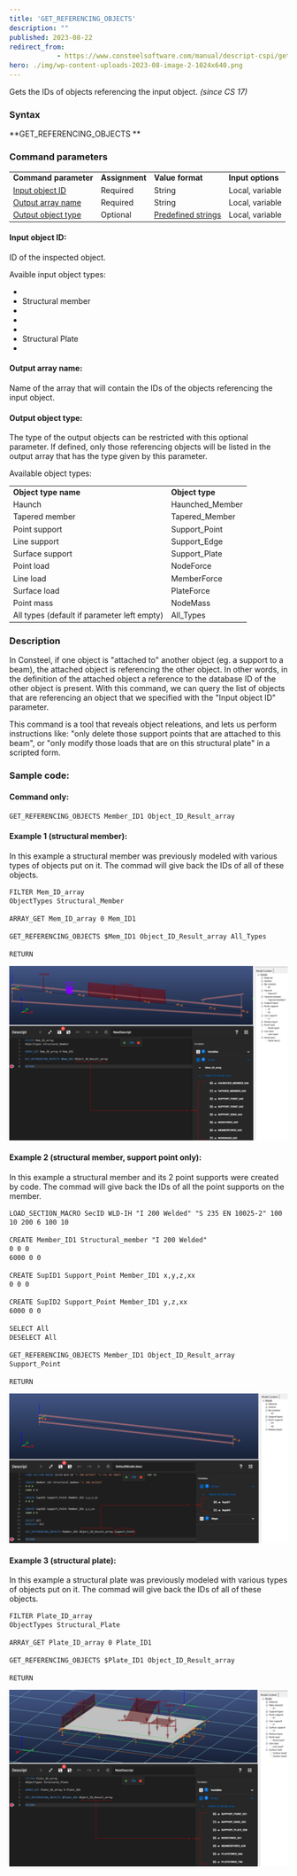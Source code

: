 ```yaml
---
title: 'GET_REFERENCING_OBJECTS'
description: ""
published: 2023-08-22
redirect_from: 
            - https://www.consteelsoftware.com/manual/descript-cspi/get_referencing_objects/
hero: ./img/wp-content-uploads-2023-08-image-2-1024x640.png
---
```

<!-- wp:paragraph -->

Gets the IDs of objects referencing the input object. _(since CS 17)_

<!-- /wp:paragraph -->

<!-- wp:heading {"level":3,"editorskit":{"devices":false,"desktop":true,"tablet":true,"mobile":true,"loggedin":true,"loggedout":true,"acf_visibility":"","acf_field":"","acf_condition":"","acf_value":"","migrated":false,"unit_test":false}} -->

### Syntax

<!-- /wp:heading -->

<!-- wp:paragraph -->

**GET_REFERENCING_OBJECTS **

<!-- /wp:paragraph -->

<!-- wp:heading {"level":3,"editorskit":{"devices":false,"desktop":true,"tablet":true,"mobile":true,"loggedin":true,"loggedout":true,"acf_visibility":"","acf_field":"","acf_condition":"","acf_value":"","migrated":false,"unit_test":false}} -->

### Command parameters

<!-- /wp:heading -->

<!-- wp:table {"className":"is-style-stripes"} -->

|                                           |                |                                               |                   |
| ----------------------------------------- | -------------- | --------------------------------------------- | ----------------- |
| **Command parameter**                     | **Assignment** | **Value format**                              | **Input options** |
| [Input object ID](#Input-object-ID)       | Required       | String                                        | Local, variable   |
| [Output array name](#Output-array-name)   | Required       | String                                        | Local, variable   |
| [Output object type](#Output-object-type) | Optional       | [Predefined strings](#Available-object-types) | Local, variable   |

<!-- /wp:table -->

<!-- wp:heading {"level":4,"editorskit":{"devices":false,"desktop":true,"tablet":true,"mobile":true,"loggedin":true,"loggedout":true,"acf_visibility":"","acf_field":"","acf_condition":"","acf_value":"","migrated":false,"unit_test":false}} -->

#### Input object ID:

<!-- /wp:heading -->

<!-- wp:paragraph -->

ID of the inspected object.

<!-- /wp:paragraph -->

<!-- wp:paragraph -->

Avaible input object types:

<!-- /wp:paragraph -->

<!-- wp:list -->

- <!-- wp:list-item -->
- Structural member
- <!-- /wp:list-item -->
-
- <!-- wp:list-item -->
- Structural Plate
- <!-- /wp:list-item -->

<!-- /wp:list -->

<!-- wp:heading {"level":4,"editorskit":{"devices":false,"desktop":true,"tablet":true,"mobile":true,"loggedin":true,"loggedout":true,"acf_visibility":"","acf_field":"","acf_condition":"","acf_value":"","migrated":false,"unit_test":false}} -->

#### Output array name:

<!-- /wp:heading -->

<!-- wp:paragraph -->

Name of the array that will contain the IDs of the objects referencing the input object.

<!-- /wp:paragraph -->

<!-- wp:heading {"level":4,"editorskit":{"devices":false,"desktop":true,"tablet":true,"mobile":true,"loggedin":true,"loggedout":true,"acf_visibility":"","acf_field":"","acf_condition":"","acf_value":"","migrated":false,"unit_test":false}} -->

#### Output object type:

<!-- /wp:heading -->

<!-- wp:paragraph -->

The type of the output objects can be restricted with this optional parameter. If defined, only those referencing objects will be listed in the output array that has the type given by this parameter.

<!-- /wp:paragraph -->

<!-- wp:paragraph -->

Available object types:

<!-- /wp:paragraph -->

<!-- wp:table {"className":"is-style-stripes"} -->

|                                             |                 |
| ------------------------------------------- | --------------- |
| **Object type name**                        | **Object type** |
| Haunch                                      | Haunched_Member |
| Tapered member                              | Tapered_Member  |
| Point support                               | Support_Point   |
| Line support                                | Support_Edge    |
| Surface support                             | Support_Plate   |
| Point load                                  | NodeForce       |
| Line load                                   | MemberForce     |
| Surface load                                | PlateForce      |
| Point mass                                  | NodeMass        |
| All types (default if parameter left empty) | All_Types       |

<!-- /wp:table -->

<!-- wp:paragraph -->

<!-- /wp:paragraph -->

<!-- wp:heading {"level":3,"editorskit":{"devices":false,"desktop":true,"tablet":true,"mobile":true,"loggedin":true,"loggedout":true,"acf_visibility":"","acf_field":"","acf_condition":"","acf_value":"","migrated":false,"unit_test":false}} -->

### Description

<!-- /wp:heading -->

<!-- wp:paragraph -->

In Consteel, if one object is "attached to" another object (eg. a support to a beam), the attached object is referencing the other object. In other words, in the definition of the attached object a reference to the database ID of the other object is present. With this command, we can query the list of objects that are referencing an object that we specified with the "Input object ID" parameter.

<!-- /wp:paragraph -->

<!-- wp:paragraph -->

This command is a tool that reveals object releations, and lets us perform instructions like: "only delete those support points that are attached to this beam", or "only modify those loads that are on this structural plate" in a scripted form.

<!-- /wp:paragraph -->

<!-- wp:heading {"level":3,"editorskit":{"devices":false,"desktop":true,"tablet":true,"mobile":true,"loggedin":true,"loggedout":true,"acf_visibility":"","acf_field":"","acf_condition":"","acf_value":"","migrated":false,"unit_test":false}} -->

### Sample code:

<!-- /wp:heading -->

<!-- wp:heading {"level":4} -->

#### Command only:

<!-- /wp:heading -->

<!-- wp:loos-hcb/code-block -->

```
GET_REFERENCING_OBJECTS Member_ID1 Object_ID_Result_array
```

<!-- /wp:loos-hcb/code-block -->

<!-- wp:heading {"level":4} -->

#### Example 1 (structural member):

<!-- /wp:heading -->

<!-- wp:paragraph -->

In this example a structural member was previously modeled with various types of objects put on it. The commad will give back the IDs of all of these objects.

<!-- /wp:paragraph -->

<!-- wp:loos-hcb/code-block -->

```
FILTER Mem_ID_array
ObjectTypes Structural_Member

ARRAY_GET Mem_ID_array 0 Mem_ID1

GET_REFERENCING_OBJECTS $Mem_ID1 Object_ID_Result_array All_Types

RETURN
```

<!-- /wp:loos-hcb/code-block -->

<!-- wp:image {"id":67743,"sizeSlug":"large","linkDestination":"media"} -->

[![](./img/wp-content-uploads-2023-08-image-2-1024x640.png)](https://www.consteelsoftware.com/wp-content/uploads/2023/08/image-2.png)

<!-- /wp:image -->

<!-- wp:heading {"level":4} -->

#### Example 2 (structural member, support point only):

<!-- /wp:heading -->

<!-- wp:paragraph -->

In this example a structural member and its 2 point supports were created by code. The commad will give back the IDs of all the point supports on the member.

<!-- /wp:paragraph -->

<!-- wp:loos-hcb/code-block -->

```
LOAD_SECTION_MACRO SecID WLD-IH "I 200 Welded" "S 235 EN 10025-2" 100 10 200 6 100 10

CREATE Member_ID1 Structural_member "I 200 Welded"
0 0 0
6000 0 0

CREATE SupID1 Support_Point Member_ID1 x,y,z,xx
0 0 0

CREATE SupID2 Support_Point Member_ID1 y,z,xx
6000 0 0

SELECT All
DESELECT All

GET_REFERENCING_OBJECTS Member_ID1 Object_ID_Result_array Support_Point

RETURN
```

<!-- /wp:loos-hcb/code-block -->

<!-- wp:image {"id":67769,"sizeSlug":"large","linkDestination":"media"} -->

[![](./img/wp-content-uploads-2023-08-image-3-1024x549.png)](https://www.consteelsoftware.com/wp-content/uploads/2023/08/image-3.png)

<!-- /wp:image -->

<!-- wp:paragraph -->

<!-- /wp:paragraph -->

<!-- wp:heading {"level":4} -->

#### Example 3 (structural plate):

<!-- /wp:heading -->

<!-- wp:paragraph -->

In this example a structural plate was previously modeled with various types of objects put on it. The commad will give back the IDs of all of these objects.

<!-- /wp:paragraph -->

<!-- wp:loos-hcb/code-block -->

```
FILTER Plate_ID_array
ObjectTypes Structural_Plate

ARRAY_GET Plate_ID_array 0 Plate_ID1

GET_REFERENCING_OBJECTS $Plate_ID1 Object_ID_Result_array

RETURN
```

<!-- /wp:loos-hcb/code-block -->

<!-- wp:image {"id":67787,"sizeSlug":"large","linkDestination":"none"} -->

![](./img/wp-content-uploads-2023-08-image-4-1024x648.png)

<!-- /wp:image -->

